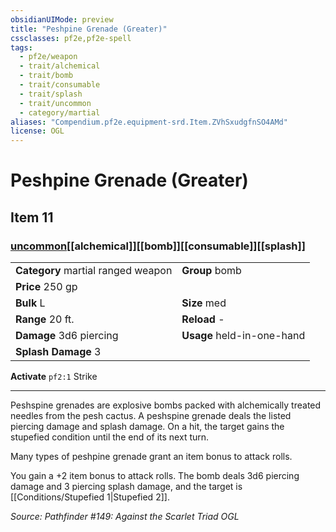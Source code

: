```yaml
---
obsidianUIMode: preview
title: "Peshpine Grenade (Greater)"
cssclasses: pf2e,pf2e-spell
tags:
  - pf2e/weapon
  - trait/alchemical
  - trait/bomb
  - trait/consumable
  - trait/splash
  - trait/uncommon
  - category/martial
aliases: "Compendium.pf2e.equipment-srd.Item.ZVhSxudgfnSO4AMd"
license: OGL
---
```

# Peshpine Grenade (Greater)
## Item 11
### [uncommon](uncommon "Uncommon Rarity Trait")[[alchemical]][[bomb]][[consumable]][[splash]]

|  |  |
| -- | -- |
| **Category** martial ranged weapon | **Group** bomb |
| **Price** 250 gp |  |
| **Bulk** L | **Size** med |
|**Range** 20 ft.| **Reload** -|
| **Damage** 3d6 piercing  | **Usage** held-in-one-hand |
| **Splash Damage** 3 | |


**Activate** `pf2:1` Strike

* * *

Peshspine grenades are explosive bombs packed with alchemically treated needles from the pesh cactus. A peshspine grenade deals the listed piercing damage and splash damage. On a hit, the target gains the stupefied condition until the end of its next turn.

Many types of peshpine grenade grant an item bonus to attack rolls.

You gain a +2 item bonus to attack rolls. The bomb deals 3d6 piercing damage and 3 piercing splash damage, and the target is [[Conditions/Stupefied 1|Stupefied 2]].

*Source: Pathfinder #149: Against the Scarlet Triad*
*OGL*